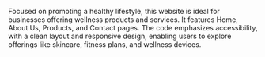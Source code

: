 Focused on promoting a healthy lifestyle, this website is ideal for businesses offering wellness products and services. It features Home, About Us, Products, and Contact pages. The code emphasizes accessibility, with a clean layout and responsive design, enabling users to explore offerings like skincare, fitness plans, and wellness devices.

